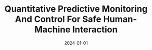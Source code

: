 ---
title: "Quantitative Predictive Monitoring And Control For Safe Human-Machine Interaction"
date: 2024-01-01
venue: ""
paperurl: https://doi.org/10.48550/ARXIV.2412.13365
authors: "Shuyang Dong, Meiyi Ma, Josephine Lamp, Sebastian G Elbaum, Matthew B Dwyer and Lu Feng"
---